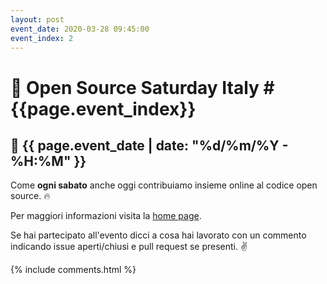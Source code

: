 ```yaml
---
layout: post
event_date: 2020-03-28 09:45:00
event_index: 2
---
```


# 🐧 Open Source Saturday Italy #{{page.event_index}}

## 📅 {{ page.event_date | date: "%d/%m/%Y - %H:%M" }}

Come **ogni sabato** anche oggi contribuiamo insieme online al codice open
source. 🔥

Per maggiori informazioni visita la [home page](/).

Se hai partecipato all'evento dicci a cosa hai lavorato con un commento
indicando issue aperti/chiusi e pull request se presenti. ✌

{% include comments.html %}

